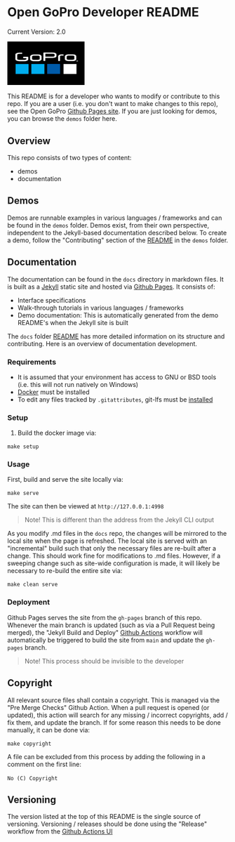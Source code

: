 # Open GoPro Developer README

[comment]: <> (Do not touch the following line. It is used as the single source of versioning.)
Current Version: 2.0

<img src="docs/assets/images/logos/logo.png" alt="GoPro Logo" style="width: 35%;"/>

This README is for a developer who wants to modify or contribute to this repo. If you are a user (i.e.
you don't want to make changes to this repo), see the Open GoPro [Github Pages site](https://gopro.github.io/OpenGoPro/). If you
are just looking for demos, you can browse the `demos` folder here.

## Overview

This repo consists of two types of content:

-   demos
-   documentation

## Demos

Demos are runnable examples in various languages / frameworks and can be found in the `demos` folder. Demos exist,
from their own perspective, independent to the Jekyll-based documentation described below. To create a demo,
follow the "Contributing" section of the [README](demos/README.md) in the `demos` folder.

## Documentation

The documentation can be found in the `docs` directory in markdown files. It is built as a [Jekyll](https://jekyllrb.com/)
static site and hosted via [Github Pages](https://pages.github.com/). It consists of:

-   Interface specifications
-   Walk-through tutorials in various languages / frameworks
-   Demo documentation: This is automatically generated from the demo README's when the Jekyll site is built

The `docs` folder [README](docs/README.md) has more detailed information on its structure and contributing. Here is an overview of documentation development.

### Requirements

-   It is assumed that your environment has access to GNU or BSD tools (i.e. this will not run natively on Windows)
-   [Docker](https://www.docker.com) must be installed
-   To edit any files tracked by `.gitattributes`, git-lfs must be [installed](https://git-lfs.github.com/)

### Setup

1. Build the docker image via:

```
make setup
```

### Usage

First, build and serve the site locally via:

```
make serve
```

The site can then be viewed at `http://127.0.0.1:4998`

> Note! This is different than the address from the Jekyll CLI output

As you modify .md files in the `docs` repo, the changes will be mirrored to the local site when the page is
refreshed. The local site is served with an "incremental" build such that only the necessary files are re-built
after a change. This should work fine for modifications to .md files. However, if a sweeping change such
as site-wide configuration is made, it will likely be necessary to re-build the entire site via:

```
make clean serve
```

### Deployment

Github Pages serves the site from the `gh-pages` branch of this repo. Whenever the main branch is updated (such
as via a Pull Request being merged),
the "Jekyll Build and Deploy" [Github Actions](hhttps://github.com/gopro/OpenGoPro/actions/workflows/release.yml) workflow will automatically
be triggered to build the site from `main` and update the `gh-pages` branch.

> Note! This process should be invisible to the developer

## Copyright

All relevant source files shall contain a copyright. This is managed via the "Pre Merge Checks" Github Action.
When a pull request is opened (or updated), this action will search for any missing / incorrect copyrights,
add / fix them, and update the branch. If for some reason this needs to be done manually, it can be done via:

```
make copyright
```

A file can be excluded from this process by adding the following in a comment on the first line:

`No (C) Copyright`

## Versioning

The version listed at the top of this README is the single source of versioning. Versioning / releases should
be done using the "Release" workflow from the [Github Actions UI](https://github.com/gopro/OpenGoPro/actions)
